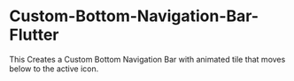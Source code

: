 # Custom-Bottom-Navigation-Bar-Flutter
This Creates a Custom Bottom Navigation Bar with animated tile that moves below to the  active icon. 
